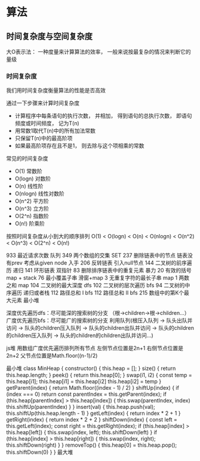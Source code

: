 # 算法

## 时间复杂度与空间复杂度
大O表示法： 一种度量来计算算法的效率， 一般来说按最复杂的情况来判断它的量级

### 时间复杂度
我们用时间复杂度衡量算法的性能是否高效

通过一下步骤来计算时间复杂度
- 计算程序中每条语句的执行次数， 并相加， 得到语句的总执行次数， 即语句频度或时间频度， 记为T(n)
- 用常数1取代T(n)中的所有加法常数
- 只保留T(n)中的最高阶项
- 如果最高阶项存在且不是1， 则去除与这个项相乘的常数

常见的时间复杂度
- O(1) 常数阶
- O(logn) 对数阶
- O(n) 线性阶
- O(nlogn) 线性对数阶
- O(n^2) 平方阶
- O(n^3) 立方阶
- O(2^n) 指数阶
- O(n!) 阶乘阶

按照时间复杂度从小到大的顺序排列
O(1) < O(logn) < O(n) < O(nlogn) < O(n^2) < O(n^3) < O(2^n) < O(n!)



933 最近请求次数  队列
349 两个数组的交集 SET
237 删除链表中的节点 链表没有prev 考虑从given node 入手
206 反转链表 引入null节点
144 二叉树的前序遍历 递归
141 环形链表 双指针
83 删除排序链表中的重复元素 暴力
20 有效的括号 map + stack
76 最小覆盖子串 滑窗+map
3 无重复字符的最长子串 map
1 两数之和 map
104 二叉树的最大深度 dfs
102 二叉树的层次遍历 bfs
94 二叉树的中序遍历  递归或者栈
112 路径总和 I bfs
112 路径总和 II bfs
215 数组中的第K个最大元素 最小堆


深度优先遍历dfs：尽可能深的搜索树的分支 （根->children->根->children...）
广度优先遍历bfs：尽可能广的搜索树的分支  利用队列(根压入队列 -> 队头出队并访问 -> 队头的children压入队列 -> 队头的children出队并访问 -> 队头的children的children压入队列 -> 队头的children的children出队并访问...)


js堆
用数组广度优先遍历排列所有节点
左侧节点位置是2n+1
右侧节点位置是2n+2
父节点位置是Math.floor((n-1)/2)

最小堆 
class MinHeap {
    constructor() {
        this.heap = [];
    }
    size() {
        return this.heap.length;
    }
    peek() {
        return this.heap[0];
    }
    swap(i1, i2) {
        const temp = this.heap[i1];
        this.heap[i1] = this.heap[i2]
        this.heap[i2] = temp
    }
    getParent(index) {
        return Math.floor((index - 1) / 2)
    }
    shiftUp(index) {
        if (index === 0) return
        const parentIndex = this.getParent(index);
        if (this.heap[parentIndex] > this.heap[index]) {
            this.swap(parentIndex, index)
            this.shiftUp(parentIndex)
        }
    }
    insert(val) {
        this.heap.push(val);
        this.shiftUp(this.heap.length - 1)
    }
    getLeft(index) {
        return index * 2 + 1
    }
    getRight(index) {
        return index * 2 + 2
    }
    shiftDown(index) {
        const left = this.getLeft(index);
        const right = this.getRight(index);
        if (this.heap[index] > this.heap[left]) {
            this.swap(index, left);
            this.shiftDown(left)
        }
        if (this.heap[index] > this.heap[right]) {
            this.swap(index, right);
            this.shiftDown(right)
        }
    }
    removeTop() {
        this.heap[0] = this.heap.pop();
        this.shiftDown(0)
    }
}
最大堆
